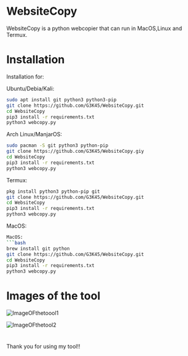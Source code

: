 # WebsiteCopy
WebsiteCopy is a python webcopier that can run in MacOS,Linux and Termux.

# Installation 

Installation for: 

Ubuntu/Debia/Kali:
```bash
sudo apt install git python3 python3-pip
git clone https://github.com/G3K45/WebsiteCopy.git
cd WebsiteCopy
pip3 install -r requirements.txt
python3 webcopy.py
```

Arch Linux/ManjarOS:
```bash
sudo pacman -S git python3 python-pip
git clone https://github.com/G3K45/WebsiteCopy.giy
cd WebsiteCopy
pip3 install -r requirements.txt
python3 webcopy.py
```

Termux:
```bash
pkg install python3 python-pip git
git clone https://github.com/G3K45/WebsiteCopy.git
cd WebsiteCopy
pip3 install -r requirements.txt
python3 webcopy.py
```

MacOS:
```bash
MacOS:
```bash
brew install git python
git clone https://github.com/G3K45/WebsiteCopy.git
cd WebsiteCopy
pip3 install -r requirements.txt
python3 webcopy.py
```

# Images of the tool

![ImageOFthetoool1](https://i.ibb.co/wSdBZZm/Image1.png)

![ImageOFthetool2](https://i.ibb.co/styrYZd/Image2.png)

# #################

Thank you for using my tool!!
